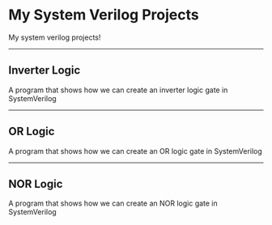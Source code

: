 # My System Verilog Projects
My system verilog projects!


--------------
Inverter Logic
-------------

A program that shows how we can create an inverter logic gate in SystemVerilog


--------------
OR Logic
-------------

A program that shows how we can create an OR logic gate in SystemVerilog


--------------
NOR Logic
-------------

A program that shows how we can create an NOR logic gate in SystemVerilog
